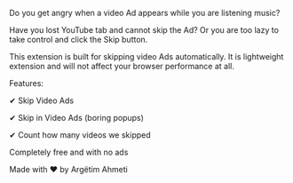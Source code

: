 Do you get angry when a video Ad appears while you are listening music?

Have you lost YouTube tab and cannot skip the Ad? Or you are too lazy to take control and click the Skip button. 

This extension is built for skipping video Ads automatically. 
It is lightweight extension and will not affect your browser performance at all. 

Features:

✔ Skip Video Ads

✔ Skip in Video Ads (boring popups)

✔ Count how many videos we skipped


Completely free and with no ads

Made with ❤️ by Argëtim Ahmeti
